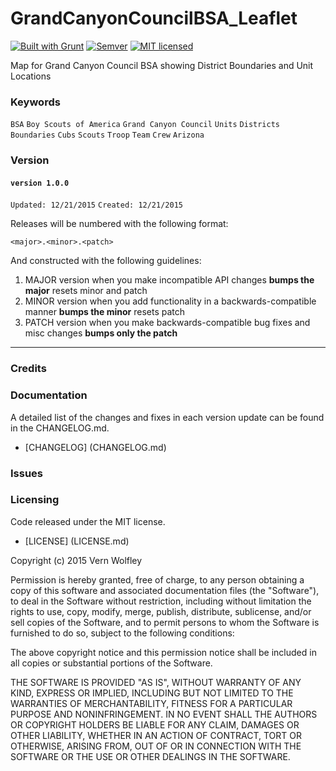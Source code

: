 GrandCanyonCouncilBSA_Leaflet
=====================================

[![Built with Grunt](https://cdn.gruntjs.com/builtwith.png)](http://gruntjs.com/)
[![Semver](http://img.shields.io/SemVer/2.0.0.png)](http://semver.org/spec/v4.4.7.html)
[![MIT licensed](https://img.shields.io/badge/license-MIT-blue.svg)](https://opensource.org/licenses/MIT)

Map for Grand Canyon Council BSA showing District Boundaries and Unit Locations

### Keywords

`BSA` `Boy Scouts of America` `Grand Canyon Council` `Units` `Districts` `Boundaries` `Cubs` `Scouts` `Troop` `Team` `Crew` `Arizona`

### Version

#### `version 1.0.0` ####
 `Updated: 12/21/2015`
 `Created: 12/21/2015`

Releases will be numbered with the following format:

`<major>.<minor>.<patch>`

And constructed with the following guidelines:

1. MAJOR version when you make incompatible API changes **bumps the major** resets minor and patch
2. MINOR version when you add functionality in a backwards-compatible manner **bumps the minor** resets patch
3. PATCH version when you make backwards-compatible bug fixes and misc changes **bumps only the patch**

***************************************************************************************************************

### Credits

### Documentation

A detailed list of the changes and fixes in each version update can be found in the CHANGELOG.md.

- [CHANGELOG] (CHANGELOG.md)

### Issues


### Licensing

Code released under the MIT license.

- [LICENSE] (LICENSE.md)

Copyright (c) 2015 Vern Wolfley

Permission is hereby granted, free of charge, to any person obtaining a copy of this software and associated documentation files (the "Software"), to deal in the Software without restriction, including without limitation the rights to use, copy, modify, merge, publish, distribute, sublicense, and/or sell copies of the Software, and to permit persons to whom the Software is furnished to do so, subject to the following conditions:

The above copyright notice and this permission notice shall be included in all copies or substantial portions of the Software.

THE SOFTWARE IS PROVIDED "AS IS", WITHOUT WARRANTY OF ANY KIND, EXPRESS OR IMPLIED, INCLUDING BUT NOT LIMITED TO THE WARRANTIES OF MERCHANTABILITY, FITNESS FOR A PARTICULAR PURPOSE AND NONINFRINGEMENT. IN NO EVENT SHALL THE AUTHORS OR COPYRIGHT HOLDERS BE LIABLE FOR ANY CLAIM, DAMAGES OR OTHER LIABILITY, WHETHER IN AN ACTION OF CONTRACT, TORT OR OTHERWISE, ARISING FROM, OUT OF OR IN CONNECTION WITH THE SOFTWARE OR THE USE OR OTHER DEALINGS IN THE SOFTWARE.
